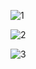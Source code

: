 ![1](https://user-images.githubusercontent.com/98867749/153602574-e24b90c6-3411-48f2-b409-93114c1aa413.jpg)


![2](https://user-images.githubusercontent.com/98867749/153602801-7781976e-e5e2-48e4-9d05-62484cdca71b.jpg)



![3](https://user-images.githubusercontent.com/98867749/153603039-af8596dc-333a-409a-b4a2-7944b418c9ed.jpg)
